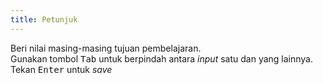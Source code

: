 ```yaml
---
title: Petunjuk
---
```


Beri nilai masing-masing tujuan pembelajaran.<br />
Gunakan tombol <kbd class="kbd kbd-sm">Tab</kbd> untuk berpindah antara _input_ satu dan yang lainnya.<br />
Tekan <kbd class="kbd kbd-sm">Enter</kbd> untuk _save_
